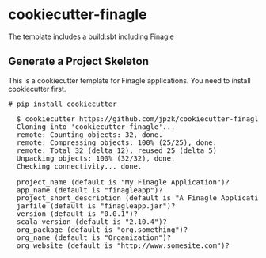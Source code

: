 # cookiecutter-finagle

The template includes a build.sbt including Finagle

## Generate a Project Skeleton

This is a cookiecutter template for Finagle applications. You need to install cookiecutter first. 

  <pre># pip install cookiecutter</pre>

<pre>
  $ cookiecutter https://github.com/jpzk/cookiecutter-finagle.git
  Cloning into 'cookiecutter-finagle'...
  remote: Counting objects: 32, done.
  remote: Compressing objects: 100% (25/25), done.
  remote: Total 32 (delta 12), reused 25 (delta 5)
  Unpacking objects: 100% (32/32), done.
  Checking connectivity... done.

  project_name (default is "My Finagle Application")? 
  app_name (default is "finagleapp")? 
  project_short_description (default is "A Finagle Application")? 
  jarfile (default is "finagleapp.jar")? 
  version (default is "0.0.1")? 
  scala_version (default is "2.10.4")? 
  org_package (default is "org.something")? 
  org_name (default is "Organization")? 
  org_website (default is "http://www.somesite.com")? 
</pre>
